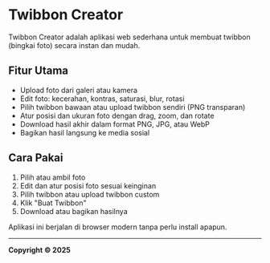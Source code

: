 # Twibbon Creator

Twibbon Creator adalah aplikasi web sederhana untuk membuat twibbon (bingkai foto) secara instan dan mudah.

## Fitur Utama
- Upload foto dari galeri atau kamera
- Edit foto: kecerahan, kontras, saturasi, blur, rotasi
- Pilih twibbon bawaan atau upload twibbon sendiri (PNG transparan)
- Atur posisi dan ukuran foto dengan drag, zoom, dan rotate
- Download hasil akhir dalam format PNG, JPG, atau WebP
- Bagikan hasil langsung ke media sosial

## Cara Pakai
1. Pilih atau ambil foto
2. Edit dan atur posisi foto sesuai keinginan
3. Pilih twibbon atau upload twibbon custom
4. Klik "Buat Twibbon"
5. Download atau bagikan hasilnya

Aplikasi ini berjalan di browser modern tanpa perlu install apapun.

---

**Copyright © 2025**
